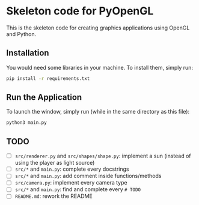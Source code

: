 # Skeleton code for PyOpenGL

This is the skeleton code for creating graphics applications using OpenGL and Python.


## Installation

You would need some libraries in your machine. To install them, simply run:
```bash
pip install -r requirements.txt
```


## Run the Application

To launch the window, simply run (while in the same directory as this file):
```bash
python3 main.py
```


## TODO

- [ ] `src/renderer.py` and `src/shapes/shape.py`: implement a sun (instead of using the player as light source)
- [ ] `src/*` and `main.py`: complete every docstrings
- [ ] `src/*` and `main.py`: add comment inside functions/methods
- [ ] `src/camera.py`: implement every camera type
- [ ] `src/*` and `main.py`: find and complete every `# TODO`
- [ ] `README.md`: rework the README

